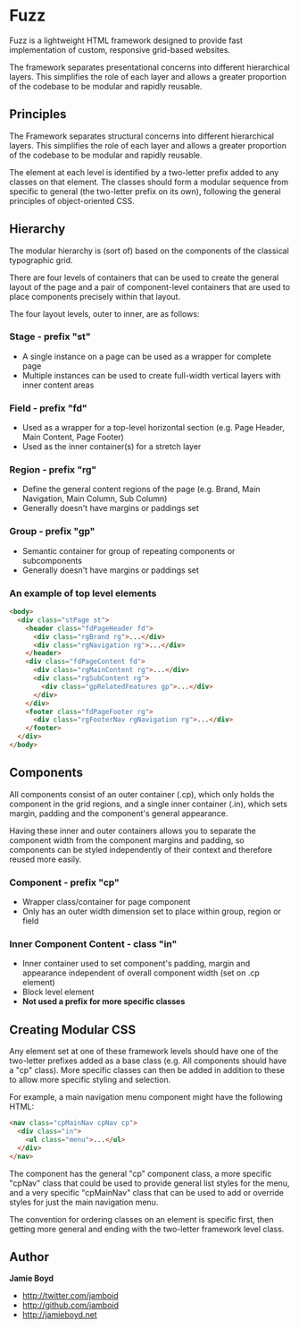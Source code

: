 # Fuzz

Fuzz is a lightweight HTML framework designed to provide fast implementation of custom, responsive grid-based websites.

The framework separates presentational concerns into different hierarchical layers. This simplifies the role of each layer and allows a greater proportion of the codebase to be modular and rapidly reusable.

## Principles

The Framework separates structural concerns into different hierarchical layers. This simplifies the role of each layer and allows a greater proportion of the codebase to be modular and rapidly reusable.

The element at each level is identified by a two-letter prefix added to any classes on that element. The classes should form a modular sequence from specific to general (the two-letter prefix on its own), following the general principles of object-oriented CSS.

## Hierarchy

The modular hierarchy is (sort of) based on the components of the classical typographic grid.

There are four levels of containers that can be used to create the general layout of the page and a pair of component-level containers that are used to place components precisely within that layout.

The four layout levels, outer to inner, are as follows:

### Stage - prefix "st"

* A single instance on a page can be used as a wrapper for complete page
* Multiple instances can be used to create full-width vertical layers with inner content areas

### Field - prefix "fd"

* Used as a wrapper for a top-level horizontal section (e.g. Page Header, Main Content, Page Footer)
* Used as the inner container(s) for a stretch layer


### Region - prefix "rg"

* Define the general content regions of the page (e.g. Brand, Main Navigation, Main Column, Sub Column)
* Generally doesn't have margins or paddings set


### Group - prefix "gp"

* Semantic container for group of repeating components or subcomponents
* Generally doesn't have margins or paddings set

### An example of top level elements

```html
<body>
  <div class="stPage st">
    <header class="fdPageHeader fd">
      <div class="rgBrand rg">...</div>
      <div class="rgNavigation rg">...</div>
    </header>
    <div class="fdPageContent fd">
      <div class="rgMainContent rg">...</div>
      <div class="rgSubContent rg">
        <div class="gpRelatedFeatures gp">...</div>
      </div>
    </div>
    <footer class="fdPageFooter rg">
      <div class="rgFooterNav rgNavigation rg">...</div>
    </footer>
  </div>
</body>
```

## Components

All components consist of an outer container (.cp), which only holds the component in the grid regions, and a single inner container (.in), which sets margin, padding and the component's general appearance.

Having these inner and outer containers allows you to separate the component width from the component margins and padding, so components can be styled independently of their context and therefore reused more easily.

### Component - prefix "cp"

* Wrapper class/container for page component
* Only has an outer width dimension set to place within group, region or field


### Inner Component Content - class "in"

* Inner container used to set component's padding, margin and appearance independent of overall component width (set on .cp element)
* Block level element
* **Not used a prefix for more specific classes**

## Creating Modular CSS

Any element set at one of these framework levels should have one of the two-letter prefixes added as a base class (e.g. All components should have a "cp" class). More specific classes can then be added in addition to these to allow more specific styling and selection.

For example, a main navigation menu component might have the following HTML:

```html
<nav class="cpMainNav cpNav cp">
  <div class="in">
    <ul class="menu">...</ul>
  </div>
</nav>
```

The component has the general "cp" component class, a more specific "cpNav" class that could be used to provide general list styles for the menu, and a very specific "cpMainNav" class that can be used to add or override styles for just the main navigation menu.

The convention for ordering classes on an element is specific first, then getting more general and ending with the two-letter framework level class.


## Author

**Jamie Boyd**

+ http://twitter.com/jamboid
+ http://github.com/jamboid
+ http://jamieboyd.net
